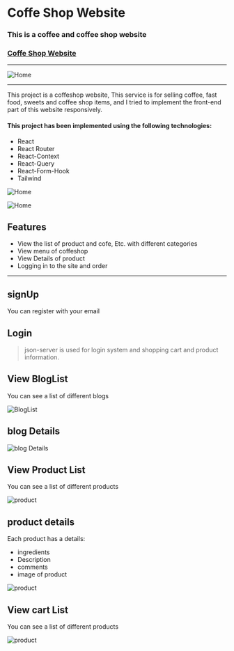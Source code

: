 # Coffe Shop Website
### This is a coffee and coffee shop website
### [Coffe Shop Website](https://coffeshop.amirhashemi776.ir/)

---

![Home](https://s8.uupload.ir/files/hero_kbxf.png)

---
 This project is a coffeshop website, This service is for selling coffee, fast food, sweets and coffee shop items, and I tried to implement the front-end part of this website responsively.


 #### This project has been implemented using the following technologies:
 
 - React
 - React Router
 - React-Context
 - React-Query
 - React-Form-Hook
 - Tailwind

![Home](https://s8.uupload.ir/files/ourstory_0uer.png)


![Home](https://s8.uupload.ir/files/customer_lnc2.png)

## Features

 - View the list of product and cofe, Etc. with different categories
 - View menu of coffeshop
 - View Details of product
 - Logging in to the site and order  
 
---

##  signUp

You can register with your email


 ## Login
 
 
 
>json-server is used for login system and shopping cart and product information.



## View BlogList

  You can see a list of different blogs

![BlogList](https://s8.uupload.ir/files/bloglist_437m.png)







## blog Details

 ![blog Details](https://s8.uupload.ir/files/blogdetails_uwul.png)



## View Product List

  You can see a list of different products

![product](https://s8.uupload.ir/files/productlist_bt3.png)




## product details

Each product has a details:
- ingredients
- Description
- comments
- image of product

![product](https://s8.uupload.ir/files/productdetails_qkn.png)





## View cart List

  You can see a list of different products

![product](https://s8.uupload.ir/files/cartlist_l7kf.png)









